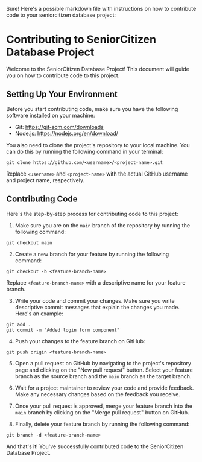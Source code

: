Sure! Here's a possible markdown file with instructions on how to contribute code to your seniorcitizen database project:

# Contributing to SeniorCitizen Database Project

Welcome to the SeniorCitizen Database Project! This document will guide you on how to contribute code to this project.

## Setting Up Your Environment

Before you start contributing code, make sure you have the following software installed on your machine:

- Git: https://git-scm.com/downloads
- Node.js: https://nodejs.org/en/download/

You also need to clone the project's repository to your local machine. You can do this by running the following command in your terminal:

```
git clone https://github.com/<username>/<project-name>.git
```

Replace `<username>` and `<project-name>` with the actual GitHub username and project name, respectively.

## Contributing Code

Here's the step-by-step process for contributing code to this project:

1. Make sure you are on the `main` branch of the repository by running the following command:

```
git checkout main
```

2. Create a new branch for your feature by running the following command:

```
git checkout -b <feature-branch-name>
```

Replace `<feature-branch-name>` with a descriptive name for your feature branch.

3. Write your code and commit your changes. Make sure you write descriptive commit messages that explain the changes you made. Here's an example:

```
git add .
git commit -m "Added login form component"
```

4. Push your changes to the feature branch on GitHub:

```
git push origin <feature-branch-name>
```

5. Open a pull request on GitHub by navigating to the project's repository page and clicking on the "New pull request" button. Select your feature branch as the source branch and the `main` branch as the target branch.

6. Wait for a project maintainer to review your code and provide feedback. Make any necessary changes based on the feedback you receive.

7. Once your pull request is approved, merge your feature branch into the `main` branch by clicking on the "Merge pull request" button on GitHub.

8. Finally, delete your feature branch by running the following command:

```
git branch -d <feature-branch-name>
```

And that's it! You've successfully contributed code to the SeniorCitizen Database Project.